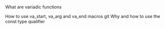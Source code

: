 What are variadic functions

How to use va_start, va_arg and va_end macros
git 
Why and how to use the const type qualifier
